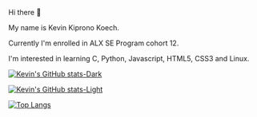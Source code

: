  Hi there 👋

My name is Kevin Kiprono Koech. 

Currently I'm enrolled in ALX SE Program cohort 12.

I'm interested in learning C, Python, Javascript, HTML5, CSS3 and Linux.

[![Kevin's GitHub stats-Dark](https://github-readme-stats.vercel.app/api?username=kevinkoech357&show_icons=true&theme=dark#gh-dark-mode-only)](https://github.com/kevinkoech357/github-readme-stats#gh-dark-mode-only)

[![Kevin's GitHub stats-Light](https://github-readme-stats.vercel.app/api?username=kevinkoech357&show_icons=true&theme=default#gh-light-mode-only)](https://github.com/kevinkoech357/github-readme-stats#gh-light-mode-only)

[![Top Langs](https://github-readme-stats.vercel.app/api/top-langs/?username=kevinkoech357&layout=compact)](https://github.com/kevinkoech357/github-readme-stats)

